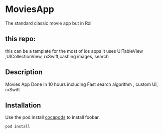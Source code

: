 # MoviesApp
The standard classic movie app but in Rx!

## this repo:
this can be a tamplate for the most of ios apps
it uses UITableView ,UICollectionView, rxSwift,cashing images, search

## Description
Movies App Done In 10 hours including Fast search algorithm , custom UI, rxSwift 


## Installation

Use the pod install [cocapods](https://cocoapods.org/) to install foobar.

```bash
pod install
```


